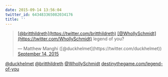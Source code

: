 ```yaml
---
date: 2015-09-14 13:56:04
twitter_id: 643483365082034176
title: ''
---
```


<blockquote class="twitter-tweet"><p lang="en" dir="ltr"><a href="https://twitter.com/britthildreth?ref_src=twsrc%5Etfw">[@britthildreth](https://twitter.com/britthildreth)</a> <a href="https://twitter.com/WhollySchmidt?ref_src=twsrc%5Etfw">[@WhollySchmidt](https://twitter.com/WhollySchmidt)</a> legend of you?</p>&mdash; Matthew Manghi ([@duckhelmet](https://twitter.com/duckhelmet)) <a href="https://twitter.com/duckhelmet/status/643479537976782848?ref_src=twsrc%5Etfw">September 14, 2015</a></blockquote>
<script async src="https://platform.twitter.com/widgets.js" charset="utf-8"></script>

[@duckhelmet](https://twitter.com/duckhelmet) [@britthildreth](https://twitter.com/britthildreth) [@WhollySchmidt](https://twitter.com/WhollySchmidt) [destinythegame.com/legend-of-you](https://www.destinythegame.com/legend-of-you)
